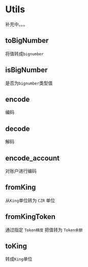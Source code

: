 # Utils

补充中。。。

## toBigNumber

将值转成`bignumber`



## isBigNumber

是否为`bignumber`类型值



## encode

编码



## decode

解码



## encode_account

对账户进行编码



## fromKing

从`King`单位转为 `CZR` 单位



## fromKingToken

通过指定 `Token精度` 把值转为 `Token余额`

## toKing

转成`King`单位


